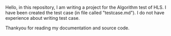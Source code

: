 Hello, in this repository, I am writing a project for the Algorithm test of HLS.
I have been created the test case (in file called "testcase.md"). I do not have experience about writing test case.

Thankyou for reading my documentation and source code.